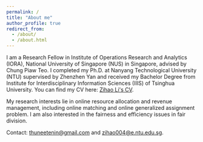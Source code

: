 ```yaml
---
permalink: /
title: "About me"
author_profile: true
redirect_from: 
  - /about/
  - /about.html
---
```


I am a Research Fellow in Institute of Operations Research and Analytics (IORA), National University of Singapore (NUS) in Singapore, advised by Chung Piaw Teo. I completed my Ph.D. at Nanyang Technological University (NTU) supervised by Zhenzhen Yan and received my Bachelor Degree from Institute for Interdisciplinary Information Sciences (IIIS) of Tsinghua University. You can find my CV here: [Zihao Li's CV](../assets/resume_ZihaoLi.pdf).

My research interests lie in online resource allocation and revenue management, including online matching and online generalized assignment problem. I am also interested in the fairness and efficiency issues in fair division.

Contact: [thuneetenin@gmail.com](mailto:thuneetenin@gmail.com) and [zihao004@e.ntu.edu.sg](mailto:zihao004@e.ntu.edu.sg).
